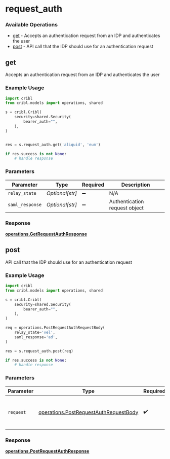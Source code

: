 # request_auth

### Available Operations

* [get](#get) - Accepts an authentication request from an IDP and authenticates the user
* [post](#post) - API call that the IDP should use for an authentication request

## get

Accepts an authentication request from an IDP and authenticates the user

### Example Usage

```python
import cribl
from cribl.models import operations, shared

s = cribl.Cribl(
    security=shared.Security(
        bearer_auth="",
    ),
)


res = s.request_auth.get('aliquid', 'eum')

if res.success is not None:
    # handle response
```

### Parameters

| Parameter                     | Type                          | Required                      | Description                   |
| ----------------------------- | ----------------------------- | ----------------------------- | ----------------------------- |
| `relay_state`                 | *Optional[str]*               | :heavy_minus_sign:            | N/A                           |
| `saml_response`               | *Optional[str]*               | :heavy_minus_sign:            | Authentication request object |


### Response

**[operations.GetRequestAuthResponse](../../models/operations/getrequestauthresponse.md)**


## post

API call that the IDP should use for an authentication request

### Example Usage

```python
import cribl
from cribl.models import operations, shared

s = cribl.Cribl(
    security=shared.Security(
        bearer_auth="",
    ),
)

req = operations.PostRequestAuthRequestBody(
    relay_state='vel',
    saml_response='ad',
)

res = s.request_auth.post(req)

if res.success is not None:
    # handle response
```

### Parameters

| Parameter                                                                                      | Type                                                                                           | Required                                                                                       | Description                                                                                    |
| ---------------------------------------------------------------------------------------------- | ---------------------------------------------------------------------------------------------- | ---------------------------------------------------------------------------------------------- | ---------------------------------------------------------------------------------------------- |
| `request`                                                                                      | [operations.PostRequestAuthRequestBody](../../models/operations/postrequestauthrequestbody.md) | :heavy_check_mark:                                                                             | The request object to use for the request.                                                     |


### Response

**[operations.PostRequestAuthResponse](../../models/operations/postrequestauthresponse.md)**

